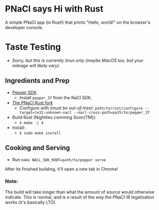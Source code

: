 # PNaCl says Hi with Rust

A simple PNaCl app (in Rust!) that prints "Hello, world!" on the browser's developer console.

# Taste Testing

* *Sorry, but this is currently linux only (maybe MacOS too, but your mileage will likely vary).*

## Ingredients and Prep

* [Pepper SDK](https://developer.chrome.com/native-client/sdk/download)
  * Install ```pepper_37``` from the NaCl SDK.
* [The PNaCl Rust fork](https://github.com/DiamondLovesYou/rust)
  * Configure with (*must be out-of-tree*): ```path/to/rust/configure --target=le32-unknown-nacl --nacl-cross-path=path/to/pepper_37```
* Build Rust (Nightlies comming Soon(TM)):
  * ```$ make -j 4```
* Install:
  * ```$ sudo make install```

## Cooking and Serving

* Run ```make NACL_SDK_ROOT=path/to/pepper serve```

After its finished building, it'll open a new tab in Chrome!

### Note:

The build will take longer than what the amount of source would otherwise indicate. This is normal, and is a result of the way the PNaCl IR legalization works (it's basically LTO).
